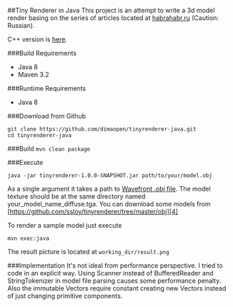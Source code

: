 ##Tiny Renderer in Java
This project is an attempt to write a 3d model render basing on the series of articles located at [habrahabr.ru][1]
(Caution: Russian).

C++ version is [here][2].

###Build Requirements
* Java 8
* Maven 3.2

###Runtime Requirements
  * Java 8

###Download from Github
```
git clone https://github.com/dimaopen/tinyrenderer-java.git
cd tinyrenderer-java
```

###Build
`mvn clean package`

###Execute
```
java -jar tinyrenderer-1.0.0-SNAPSHOT.jar path/to/your/model.obj
```
As a single argument it takes a path to [Wavefront .obj file][3]. The model texture should be at the same directory
named your_model_name_diffuse.tga. You can download some models from
[https://github.com/ssloy/tinyrenderer/tree/master/obj][4]

To render a sample model just execute
```
mvn exec:java
```
The result picture is located at `working_dir/result.png`

###Implementation
It's not ideal from performance perspective. I tried to code in an explicit way. Using Scanner instead of
BufferedReader and StringTokenizer in model file parsing causes some performance penalty. Also the immutable Vectors
require constant creating new Vectors instead of just changing primitive components.

[1]: http://habrahabr.ru/post/248153/ "Brief course of computer graphic"
[2]: https://github.com/ssloy/tinyrenderer "C++ version"
[3]: https://en.wikipedia.org/wiki/Wavefront_.obj_file "Wavefront .obj file"
[4]: https://github.com/ssloy/tinyrenderer/tree/master/obj "Models"

